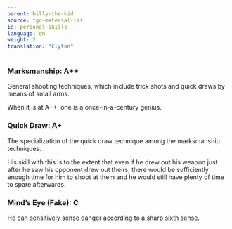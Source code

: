 ```yaml
---
parent: billy-the-kid
source: fgo-material-iii
id: personal-skills
language: en
weight: 2
translation: "Clyton"
---
```


### Marksmanship: A++

General shooting techniques, which include trick shots and quick draws by means of small arms.

When it is at A++, one is a once-in-a-century genius.

### Quick Draw: A+

The specialization of the quick draw technique among the marksmanship techniques.

His skill with this is to the extent that even if he drew out his weapon just after he saw his opponent drew out theirs, there would be sufficiently enough time for him to shoot at them and he would still have plenty of time to spare afterwards.

### Mind’s Eye (Fake): C

He can sensitively sense danger according to a sharp sixth sense.

